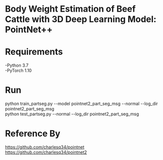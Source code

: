 # Body Weight Estimation of Beef Cattle with 3D Deep Learning Model: PointNet++

# Requirements  
  -Python 3.7  
  -PyTorch 1.10
# Run
  python train_partseg.py --model pointnet2_part_seg_msg --normal --log_dir pointnet2_part_seg_msg  
  python test_partseg.py --normal --log_dir pointnet2_part_seg_msg
# Reference By  
 https://github.com/charlesq34/pointnet  
 https://github.com/charlesq34/pointnet2
 
 
